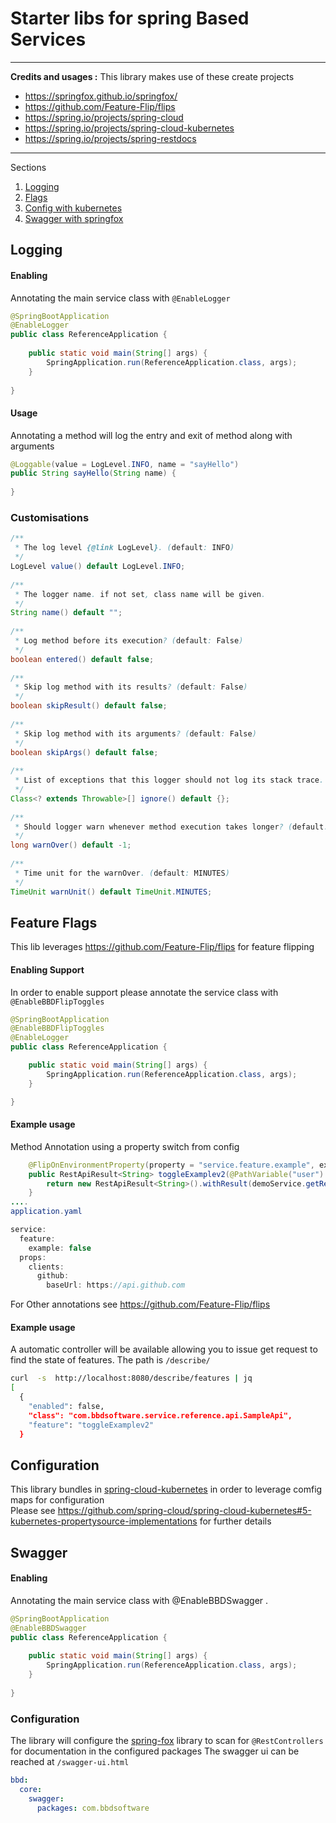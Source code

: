 
 # Starter libs for spring Based Services

---

**Credits and usages :**
This library makes use of these create projects
* https://springfox.github.io/springfox/
* https://github.com/Feature-Flip/flips
* https://spring.io/projects/spring-cloud
* https://spring.io/projects/spring-cloud-kubernetes
* https://spring.io/projects/spring-restdocs

---


Sections

1. [Logging](#logging)
2. [Flags](#feature-flags)
3. [Config with kubernetes](#configuration)
4. [Swagger with springfox ](#swagger)


## Logging

#### Enabling
Annotating the main service class with `@EnableLogger`
```java
@SpringBootApplication
@EnableLogger
public class ReferenceApplication {
 
    public static void main(String[] args) {
        SpringApplication.run(ReferenceApplication.class, args);
    }
 
}
```
#### Usage

Annotating a method will log the entry and exit of method along with arguments
```java
@Loggable(value = LogLevel.INFO, name = "sayHello")
public String sayHello(String name) {
 
}
```
### Customisations
```java
/**
 * The log level {@link LogLevel}. (default: INFO)
 */
LogLevel value() default LogLevel.INFO;
 
/**
 * The logger name. if not set, class name will be given.
 */
String name() default "";
 
/**
 * Log method before its execution? (default: False)
 */
boolean entered() default false;
 
/**
 * Skip log method with its results? (default: False)
 */
boolean skipResult() default false;
 
/**
 * Skip log method with its arguments? (default: False)
 */
boolean skipArgs() default false;
 
/**
 * List of exceptions that this logger should not log its stack trace. (default: None)
 */
Class<? extends Throwable>[] ignore() default {};
 
/**
 * Should logger warn whenever method execution takes longer? (default: Forever)
 */
long warnOver() default -1;
 
/**
 * Time unit for the warnOver. (default: MINUTES)
 */
TimeUnit warnUnit() default TimeUnit.MINUTES;
```

## Feature Flags
This lib leverages https://github.com/Feature-Flip/flips for feature flipping

#### Enabling Support
In order to enable support please annotate the service class with `@EnableBBDFlipToggles`

```java
@SpringBootApplication
@EnableBBDFlipToggles
@EnableLogger
public class ReferenceApplication {

    public static void main(String[] args) {
        SpringApplication.run(ReferenceApplication.class, args);
    }

}

```
#### Example usage  

Method Annotation using a property switch from config 

```java
    @FlipOnEnvironmentProperty(property = "service.feature.example", expectedValue = "true")
    public RestApiResult<String> toggleExamplev2(@PathVariable("user") final String user) throws Exception {
        return new RestApiResult<String>().withResult(demoService.getReposForUserMethod(user));
    }
....
application.yaml

service:
  feature:
    example: false
  props:
    clients:
      github:
        baseUrl: https://api.github.com
```

For Other annotations see https://github.com/Feature-Flip/flips 

#### Example usage 

A automatic controller will be available allowing you to issue get request to find the state of features. The path is `/describe/ `
```sh
curl  -s  http://localhost:8080/describe/features | jq
[
  {
    "enabled": false,
    "class": "com.bbdsoftware.service.reference.api.SampleApi",
    "feature": "toggleExamplev2"
  }
```

## Configuration

This library bundles in [spring-cloud-kubernetes](https://github.com/spring-cloud/spring-cloud-kubernetes) in order to leverage comfig maps for configuration  
Please see https://github.com/spring-cloud/spring-cloud-kubernetes#5-kubernetes-propertysource-implementations for further details

## Swagger

#### Enabling
Annotating the main service class with @EnableBBDSwagger . 
```java
@SpringBootApplication
@EnableBBDSwagger
public class ReferenceApplication {
 
    public static void main(String[] args) {
        SpringApplication.run(ReferenceApplication.class, args);
    }
 
}
```

### Configuration
The library  will configure the [spring-fox](https://springfox.github.io/springfox/) library to scan for `@RestControllers` for documentation in the configured packages 
The swagger ui can be reached at `/swagger-ui.html`

```yaml
bbd:
  core:
    swagger:
      packages: com.bbdsoftware
```
